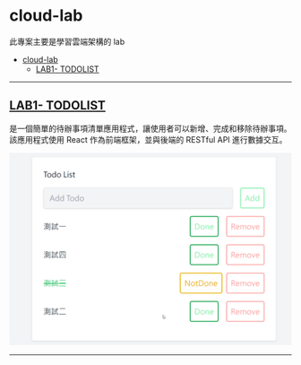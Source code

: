 # cloud-lab

此專案主要是學習雲端架構的 lab

- [cloud-lab](#cloud-lab)
  - [LAB1- TODOLIST](#lab1--todolist)

---

## [LAB1- TODOLIST](./lab/lab1/readme.md)

是一個簡單的待辦事項清單應用程式，讓使用者可以新增、完成和移除待辦事項。該應用程式使用 React 作為前端框架，並與後端的 RESTful API 進行數據交互。

![lab1_frontend_todoList](./img/lab1_frontend_todoList.png)

---
